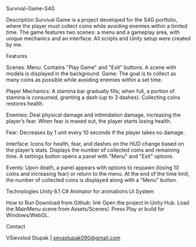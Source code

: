 Survival-Game-S4G

Description
Survival Game is a project developed for the S4G portfolio, where the player must collect coins while avoiding enemies within a limited time. The game features two scenes: a menu and a gameplay area, with unique mechanics and an interface. All scripts and Unity setup were created by me.


Features

Scenes:
Menu: Contains "Play Game" and "Exit" buttons. A scene with models is displayed in the background.
Game: The goal is to collect as many coins as possible while avoiding enemies within a set time.

Player Mechanics:
A stamina bar gradually fills; when full, a portion of stamina is consumed, granting a dash (up to 3 dashes).
Collecting coins restores health.

Enemies:
Deal physical damage and intimidation damage, increasing the player’s fear. When fear is maxed out, the player starts losing health.

Fear:
Decreases by 1 unit every 10 seconds if the player takes no damage.

Interface:
Icons for health, fear, and dashes on the HUD change based on the player’s stats.
Displays the number of collected coins and remaining time.
A settings button opens a panel with "Menu" and "Exit" options.

Events:
Upon death, a panel appears with options to respawn (losing 10 coins and increasing fear) or return to the menu.
At the end of the time limit, the number of collected coins is displayed along with a "Menu" button.


Technologies
Unity 6.1
C#
Animator for animations
UI System


How to Run
Download from Github: link
Open the project in Unity Hub.
Load the MainMenu scene from Assets/Scenes/.
Press Play or build for Windows/WebGL.


Contact

VSievolod Stupak | sevastupak090@gmail.com
